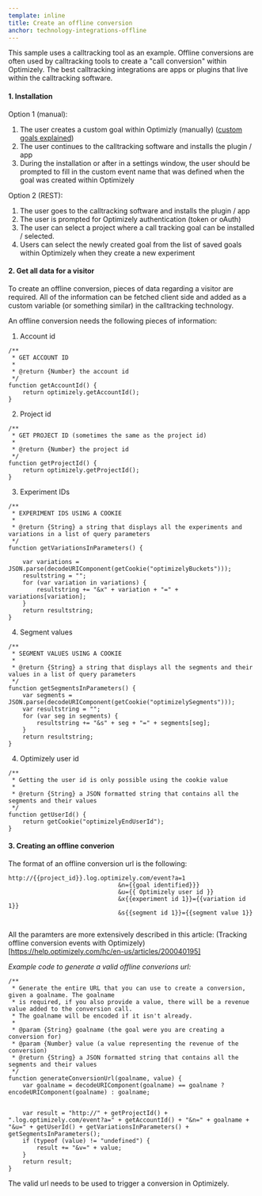 ```yaml
---
template: inline
title: Create an offline conversion
anchor: technology-integrations-offline
---
```

This sample uses a calltracking tool as an example. Offline conversions are often used by calltracking tools to create a "call conversion" within Optimizely. The best calltracking integrations are apps or plugins that live within the calltracking software. 

#### 1. Installation

Option 1 (manual):

1. The user creates a custom goal within Optimizly (manually) ([custom goals explained](https://help.optimizely.com/hc/en-us/articles/200039925-Custom-event-goals))
2. The user continues to the calltracking software and installs the plugin / app
3. During the installation or after in a settings window, the user should be prompted to fill in the custom event name that was defined when the goal was created within Optimizely

Option 2 (REST):

1. The user goes to the calltracking software and installs the plugin / app
2. The user is prompted for Optimizely authentication (token or oAuth)
3. The user can select a project where a call tracking goal can be installed / selected.
4. Users can select the newly created goal from the list of saved goals within Optimizely when they create a new experiment

#### 2. Get all data for a visitor
To create an offline conversion, pieces of data regarding a visitor are required. All of the information can be fetched client side and added as a custom variable (or something similar) in the calltracking technology.

An offline conversion needs the following pieces of information:

1. Account id

```
/**
 * GET ACCOUNT ID
 *
 * @return {Number} the account id 
 */
function getAccountId() {
    return optimizely.getAccountId();
}
```

2. Project id

```
/**
 * GET PROJECT ID (sometimes the same as the project id)
 *
 * @return {Number} the project id
 */
function getProjectId() {
    return optimizely.getProjectId();
}
```

3. Experiment IDs

```
/**
 * EXPERIMENT IDS USING A COOKIE
 *
 * @return {String} a string that displays all the experiments and variations in a list of query parameters
 */
function getVariationsInParameters() {

    var variations = JSON.parse(decodeURIComponent(getCookie("optimizelyBuckets")));
    resultstring = "";
    for (var variation in variations) {
        resultstring += "&x" + variation + "=" + variations[variation];
    }
    return resultstring;
}
```

4. Segment values

```
/**
 * SEGMENT VALUES USING A COOKIE
 *
 * @return {String} a string that displays all the segments and their values in a list of query parameters
 */
function getSegmentsInParameters() {
    var segments = JSON.parse(decodeURIComponent(getCookie("optimizelySegments")));
    var resultstring = "";
    for (var seg in segments) {
        resultstring += "&s" + seg + "=" + segments[seg];
    }
    return resultstring;
}
```

4. Optimizely user id

```
/**
 * Getting the user id is only possible using the cookie value
 *
 * @return {String} a JSON formatted string that contains all the segments and their values  
 */
function getUserId() {
    return getCookie("optimizelyEndUserId");
}
```


#### 3. Creating an offline converion
The format of an offline conversion url is the following:

```
http://{{project_id}}.log.optimizely.com/event?a=1
                               &n={{goal identified}}}
                               &u={{ Optimizely user id }}
                               &x{{experiment id 1}}={{variation id 1}}
                               &s{{segment id 1}}={{segment value 1}}                               
                               
```
All the paramters are more extensively described in this article:
(Tracking offline conversion events with Optimizely)[https://help.optimizely.com/hc/en-us/articles/200040195]


*Example code to generate a valid offline converions url:*
```
/** 
 * Generate the entire URL that you can use to create a conversion, given a goalname. The goalname 
 * is required, if you also provide a value, there will be a revenue value added to the conversion call. 
 * The goalname will be encoded if it isn't already. 
 *
 * @param {String} goalname (the goal were you are creating a conversion for)
 * @param {Number} value (a value representing the revenue of the conversion)
 * @return {String} a JSON formatted string that contains all the segments and their values   
 */
function generateConversionUrl(goalname, value) {
    var goalname = decodeURIComponent(goalname) == goalname ? encodeURIComponent(goalname) : goalname;


    var result = "http://" + getProjectId() + ".log.optimizely.com/event?a=" + getAccountId() + "&n=" + goalname + "&u=" + getUserId() + getVariationsInParameters() + getSegmentsInParameters();
    if (typeof (value) != "undefined") {
        result += "&v=" + value;
    }
    return result;
}

```

The valid url needs to be used to trigger a conversion in Optimizely.
